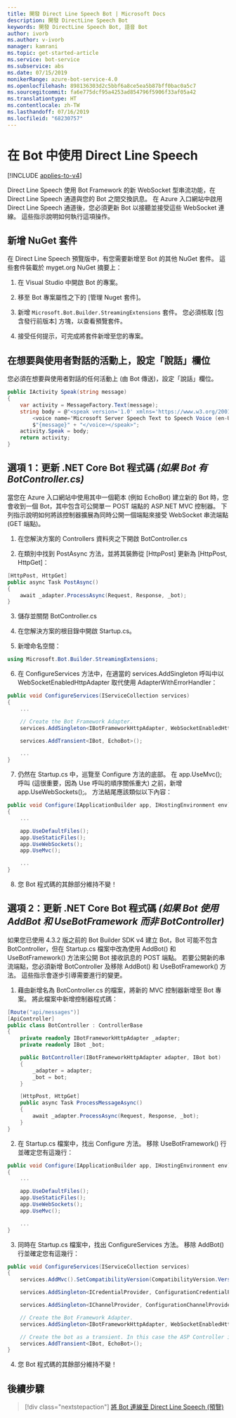 ```yaml
---
title: 開發 Direct Line Speech Bot | Microsoft Docs
description: 開發 DirectLine Speech Bot
keywords: 開發 DirectLine Speech Bot, 語音 Bot
author: ivorb
ms.author: v-ivorb
manager: kamrani
ms.topic: get-started-article
ms.service: bot-service
ms.subservice: abs
ms.date: 07/15/2019
monikerRange: azure-bot-service-4.0
ms.openlocfilehash: 898136303d2c5bbf6a8ce5ea5b87bff0bac0a5c7
ms.sourcegitcommit: fa6e775dcf95a4253ad854796f5906f33af05a42
ms.translationtype: HT
ms.contentlocale: zh-TW
ms.lasthandoff: 07/16/2019
ms.locfileid: "68230757"
---
```

# <a name="use-direct-line-speech-in-your-bot"></a>在 Bot 中使用 Direct Line Speech 

[!INCLUDE [applies-to-v4](includes/applies-to.md)]

Direct Line Speech 使用 Bot Framework 的新 WebSocket 型串流功能，在 Direct Line Speech 通道與您的 Bot 之間交換訊息。 在 Azure 入口網站中啟用 Direct Line Speech 通道後，您必須更新 Bot 以接聽並接受這些 WebSocket 連線。 這些指示說明如何執行這項操作。

## <a name="add-the-nuget-package"></a>新增 NuGet 套件
在 Direct Line Speech 預覽版中，有您需要新增至 Bot 的其他 NuGet 套件。 這些套件裝載於 myget.org NuGet 摘要上：
1.  在 Visual Studio 中開啟 Bot 的專案。

2.  移至 Bot 專案屬性之下的 [管理 Nuget 套件]。

3.  新增 `Microsoft.Bot.Builder.StreamingExtensions` 套件。 您必須核取 [包含發行前版本] 方塊，以查看預覽套件。

4.  接受任何提示，可完成將套件新增至您的專案。

## <a name="set-the-speak-field-on-activities-you-want-spoken-to-the-user"></a>在想要與使用者對話的活動上，設定「說話」欄位
您必須在想要與使用者對話的任何活動上 (由 Bot 傳送)，設定「說話」欄位。 

```cs
public IActivity Speak(string message)
{
    var activity = MessageFactory.Text(message);
    string body = @"<speak version='1.0' xmlns='https://www.w3.org/2001/10/synthesis' xml:lang='en-US'>
        <voice name='Microsoft Server Speech Text to Speech Voice (en-US, JessaNeural)'>" +
        $"{message}" + "</voice></speak>";
    activity.Speak = body;
    return activity;
}
```

## <a name="option-1-update-your-net-core-bot-code-if-your-bot-has-a-botcontrollercs"></a>選項 1：更新 .NET Core Bot 程式碼 _(如果 Bot 有 BotController.cs)_
當您在 Azure 入口網站中使用其中一個範本 (例如 EchoBot) 建立新的 Bot 時，您會收到一個 Bot，其中包含可公開單一 POST 端點的 ASP.NET MVC 控制器。 下列指示說明如何將該控制器擴展為同時公開一個端點來接受 WebSocket 串流端點 (GET 端點)。
1.  在您解決方案的 Controllers 資料夾之下開啟 BotController.cs

2.  在類別中找到 PostAsync 方法，並將其裝飾從 [HttpPost] 更新為 [HttpPost, HttpGet]：
```cs
[HttpPost, HttpGet]
public async Task PostAsync()
{ 
    await _adapter.ProcessAsync(Request, Response, _bot);
}
```

3.  儲存並關閉 BotController.cs

4.  在您解決方案的根目錄中開啟 Startup.cs。

5.  新增命名空間：

```cs
using Microsoft.Bot.Builder.StreamingExtensions;
```

6.  在 ConfigureServices 方法中，在適當的 services.AddSingleton 呼叫中以 WebSocketEnabledHttpAdapter 取代使用 AdapterWithErrorHandler：

```cs
public void ConfigureServices(IServiceCollection services)
{
    ...    

    // Create the Bot Framework Adapter.
    services.AddSingleton<IBotFrameworkHttpAdapter, WebSocketEnabledHttpAdapter>();

    services.AddTransient<IBot, EchoBot>();

    ...
}
```

7. 仍然在 Startup.cs 中，巡覽至 Configure 方法的底部。 在 app.UseMvc(); 呼叫 (這很重要，因為 Use 呼叫的順序關係重大) 之前，新增 app.UseWebSockets();。 方法結尾應該類似以下內容：

```cs
public void Configure(IApplicationBuilder app, IHostingEnvironment env)
{
    ...

    app.UseDefaultFiles();
    app.UseStaticFiles();
    app.UseWebSockets();
    app.UseMvc();

    ...
}
```

8.  您 Bot 程式碼的其餘部分維持不變！

## <a name="option-2-update-your-net-core-bot-code-if-your-bot-uses-addbot-and-usebotframework-instead-of-a-botcontroller"></a>選項 2：更新 .NET Core Bot 程式碼 _(如果 Bot 使用 AddBot 和 UseBotFramework 而非 BotController)_

如果您已使用 4.3.2 版之前的 Bot Builder SDK v4 建立 Bot，Bot 可能不包含 BotController，但在 Startup.cs 檔案中改為使用 AddBot() 和 UseBotFramework() 方法來公開 Bot 接收訊息的 POST 端點。 若要公開新的串流端點，您必須新增 BotController 及移除 AddBot() 和 UseBotFramework() 方法。 這些指示會逐步引導需要進行的變更。

1.  藉由新增名為 BotController.cs 的檔案，將新的 MVC 控制器新增至 Bot 專案。 將此檔案中新增控制器程式碼：

```cs
[Route("api/messages")]
[ApiController]
public class BotController : ControllerBase
{
    private readonly IBotFrameworkHttpAdapter _adapter;
    private readonly IBot _bot;

    public BotController(IBotFrameworkHttpAdapter adapter, IBot bot)
    {
        _adapter = adapter;
        _bot = bot;
    }

    [HttpPost, HttpGet]
    public async Task ProcessMessageAsync()
    {
        await _adapter.ProcessAsync(Request, Response, _bot);
    }
}
```
2.  在 Startup.cs 檔案中，找出 Configure 方法。 移除 UseBotFramework() 行並確定您有這幾行：

```cs
public void Configure(IApplicationBuilder app, IHostingEnvironment env)
{
    ...

    app.UseDefaultFiles();
    app.UseStaticFiles();
    app.UseWebSockets();
    app.UseMvc();

    ...
}
```

3.  同時在 Startup.cs 檔案中，找出 ConfigureServices 方法。 移除 AddBot() 行並確定您有這幾行：

```cs
public void ConfigureServices(IServiceCollection services)
{
    services.AddMvc().SetCompatibilityVersion(CompatibilityVersion.Version_2_1);

    services.AddSingleton<ICredentialProvider, ConfigurationCredentialProvider>();

    services.AddSingleton<IChannelProvider, ConfigurationChannelProvider>();

    // Create the Bot Framework Adapter.
    services.AddSingleton<IBotFrameworkHttpAdapter, WebSocketEnabledHttpAdapter>();

    // Create the bot as a transient. In this case the ASP Controller is expecting an IBot.
    services.AddTransient<IBot, EchoBot>();
}
```
4.  您 Bot 程式碼的其餘部分維持不變！

## <a name="next-steps"></a>後續步驟
> [!div class="nextstepaction"]
> [將 Bot 連線至 Direct Line Speech (預覽)](./bot-service-channel-connect-directlinespeech.md)
